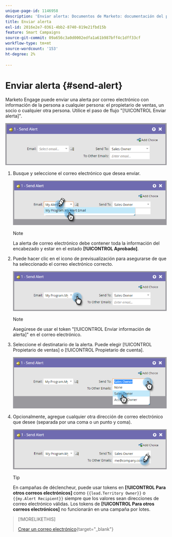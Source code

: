 ```yaml
---
unique-page-id: 1146958
description: 'Enviar alerta: Documentos de Marketo: documentación del producto'
title: Enviar alerta
exl-id: 2016e2e7-0361-4bb2-8740-819e21fbd15b
feature: Smart Campaigns
source-git-commit: 09a656c3a0d0002edfa1a61b987bff4c1dff33cf
workflow-type: tm+mt
source-wordcount: '153'
ht-degree: 2%

---
```


# Enviar alerta {#send-alert}

Marketo Engage puede enviar una alerta por correo electrónico con información de la persona a cualquier persona: el propietario de ventas, un socio o cualquier otra persona. Utilice el paso de flujo &quot;[!UICONTROL Enviar alerta]&quot;.

![](assets/send-alert-1.png)

1. Busque y seleccione el correo electrónico que desea enviar.

   ![](assets/send-alert-2.png)

   >[!NOTE]
   >
   >La alerta de correo electrónico debe contener toda la información del encabezado y estar en el estado **[!UICONTROL Aprobado]**.

1. Puede hacer clic en el icono de previsualización para asegurarse de que ha seleccionado el correo electrónico correcto.

   ![](assets/send-alert-3.png)

   >[!NOTE]
   >
   >Asegúrese de usar el token &quot;[!UICONTROL Enviar información de alerta]&quot; en el correo electrónico.

1. Seleccione el destinatario de la alerta. Puede elegir [!UICONTROL Propietario de ventas] o [!UICONTROL Propietario de cuenta].

   ![](assets/send-alert-4.png)

1. Opcionalmente, agregue cualquier otra dirección de correo electrónico que desee (separada por una coma o un punto y coma).

   ![](assets/send-alert-5.png)

   >[!TIP]
   >
   >En campañas de déclencheur, puede usar tokens en **[!UICONTROL Para otros correos electrónicos]** como `{{lead.Territory Owner}}` o `{{my.Alert Recipient}}` siempre que los valores sean direcciones de correo electrónico válidas. Los tokens de **[!UICONTROL Para otros correos electrónicos]** no funcionarán en una campaña por lotes.

>[!MORELIKETHIS]
>
>[Crear un correo electrónico](/help/marketo/product-docs/email-marketing/general/creating-an-email/create-an-email.md){target="_blank"}
